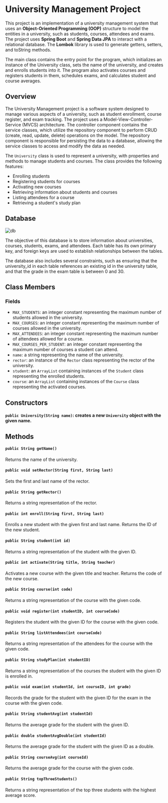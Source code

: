 # University Management Project

This project is an implementation of a university management system that uses an **Object-Oriented Programming (OOP)** structure to model the entities in a university, such as students, courses, attendees and exams. The project uses **Spring Boot** and **Spring Data JPA** to interact with a relational database. The **Lombok** library is used to generate getters, setters, and toString methods.

The main class contains the entry point for the program, which initializes an instance of the University class, sets the name of the university, and creates and enrolls students into it. The program also activates courses and registers students in them, schedules exams, and calculates student and course averages.

## Overview

The University Management project is a software system designed to manage various aspects of a university, such as student enrollment, course register, and exam tracking. The project uses a Model-View-Controller-Service (MVCS) architecture. The controller component contains the service classes, which utilize the repository component to perform CRUD (create, read, update, delete) operations on the model. The repository component is responsible for persisting the data to a database, allowing the service classes to access and modify the data as needed.

The `University` class is used to represent a university, with properties and methods to manage students and courses. The class provides the following features:

* Enrolling students
* Registering students for courses
* Activating new courses
* Retrieving information about students and courses
* Listing attendees for a course
* Retrieving a student's study plan

## Database 
![db](https://user-images.githubusercontent.com/57275553/232652227-a32f600c-8888-40d3-a742-7eb8109a3764.png)

The objective of this database is to store information about universities, courses, students, exams, and attendees.
Each table has its own primary key, and foreign keys are used to establish relationships between the tables. 

The database also includes several constraints, such as ensuring that the university_id in each table references an existing id in the university table, and that the grade in the exam table is between 0 and 30.


## Class Members

### Fields

* `MAX_STUDENTS`: an integer constant representing the maximum number of students allowed in the university.
* `MAX_COURSES`: an integer constant representing the maximum number of courses allowed in the university.
* `MAX_ATTENDEES`: an integer constant representing the maximum number of attendees allowed for a course.
* `MAX_COURSES_PER_STUDENT`: an integer constant representing the maximum number of courses a student can attend.
* `name`: a string representing the name of the university.
* `rector`: an instance of the `Rector` class representing the rector of the university.
* `student`: an `ArrayList` containing instances of the `Student` class representing the enrolled students.
* `course`: an `ArrayList` containing instances of the `Course` class representing the activated courses.

## Constructors

#### `public University(String name)`: creates a new `University` object with the given name.

## Methods

#### `public String getName()`

Returns the name of the university.

#### `public void setRector(String first, String last)`

Sets the first and last name of the rector.

#### `public String getRector()`

Returns a string representation of the rector.

#### `public int enroll(String first, String last)`

Enrolls a new student with the given first and last name. Returns the ID of the new student.

#### `public String student(int id)`

Returns a string representation of the student with the given ID.

#### `public int activate(String title, String teacher)`

Activates a new course with the given title and teacher. Returns the code of the new course.

#### `public String course(int code)`

Returns a string representation of the course with the given code.

#### `public void register(int studentID, int courseCode)`

Registers the student with the given ID for the course with the given code.

#### `public String listAttendees(int courseCode)`

Returns a string representation of the attendees for the course with the given code.

#### `public String studyPlan(int studentID)`

Returns a string representation of the courses the student with the given ID is enrolled in.

#### `public void exam(int studentId, int courseID, int grade)`

Records the grade for the student with the given ID for the exam in the course with the given code.

#### `public String studentAvg(int studentId)`

Returns the average grade for the student with the given ID.

#### `public double studentAvgDouble(int studentId)`

Returns the average grade for the student with the given ID as a double.

#### `public String courseAvg(int courseId)`

Returns the average grade for the course with the given code.

#### `public String topThreeStudents()`

Returns a string representation of the top three students with the highest average score.


